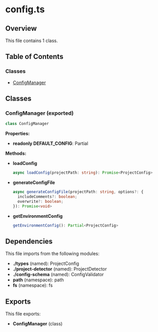 # config.ts

## Overview

This file contains 1 class.

## Table of Contents

### Classes
- [ConfigManager](#configmanager)

## Classes

### ConfigManager (exported)

```typescript
class ConfigManager
```

**Properties:**

- **readonly DEFAULT_CONFIG**: Partial<ProjectConfig>

**Methods:**

- **loadConfig**
  ```typescript
  async loadConfig(projectPath: string): Promise<ProjectConfig>
  ```

- **generateConfigFile**
  ```typescript
  async generateConfigFile(projectPath: string, options?: {
    includeComments?: boolean;
    overwrite?: boolean;
  }): Promise<void>
  ```

- **getEnvironmentConfig**
  ```typescript
  getEnvironmentConfig(): Partial<ProjectConfig>
  ```


## Dependencies

This file imports from the following modules:

- **./types** (named): ProjectConfig
- **./project-detector** (named): ProjectDetector
- **./config-schema** (named): ConfigValidator
- **path** (namespace): path
- **fs** (namespace): fs

## Exports

This file exports:

- **ConfigManager** (class)
